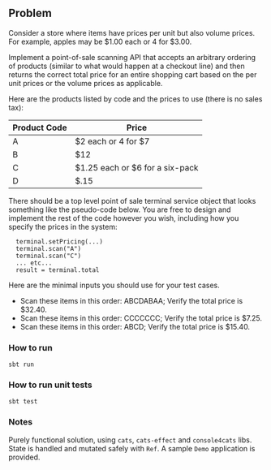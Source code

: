 ## Problem

Consider a store where items have prices per unit but also volume prices. 
For example, apples may be $1.00 each or 4 for $3.00. 

Implement a point-of-sale scanning API that accepts an arbitrary ordering of products (similar to what would happen at a checkout line) and then returns the correct total price for an entire shopping cart based on the per unit prices or the volume prices as applicable.

Here are the products listed by code and the prices to use (there is no sales tax):
  
  | Product Code | Price |
  | ------------ | ----- |
  | A |	$2 each or 4 for $7 |
  | B |	$12 |
  | C |	$1.25 each or $6 for a six-pack |
  | D |	$.15 |
  
There should be a top level point of sale terminal service object that looks something like the pseudo-code below. You are free to design and implement the rest of the code however you wish, including how you specify the prices in the system:

``` 
  terminal.setPricing(...) 
  terminal.scan("A") 
  terminal.scan("C") 
  ... etc... 
  result = terminal.total
```

Here are the minimal inputs you should use for your test cases. 
- Scan these items in this order: ABCDABAA; Verify the total price is $32.40.
-  Scan these items in this order: CCCCCCC; Verify the total price is $7.25.
-  Scan these items in this order: ABCD; Verify the total price is $15.40.

### How to run 
`sbt run`

### How to run unit tests
`sbt test`

### Notes
Purely functional solution, using `cats`, `cats-effect` and `console4cats` libs.
State is handled and mutated safely with `Ref`.
A sample `Demo` application is provided.
